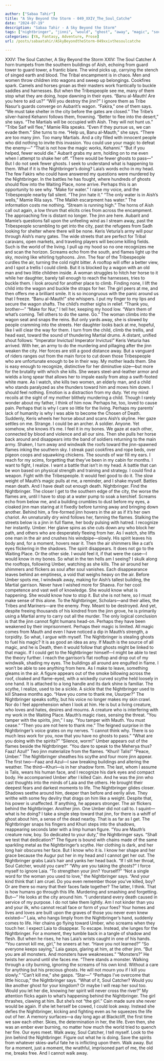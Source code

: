 ```yaml
---

author: ["Sabaa Tahir"]
title: "A Sky Beyond the Storm - 049_XXIV_The_Soul_Catche"
date: "2024-07-19"
description: "Sabaa Tahir - A Sky Beyond the Storm"
tags: ["nightbringer", "jinni", "would", "ghost", "away", "magic", "soul", "say", "laia", "flame", "air", "around", "aish", "child", "city", "even", "could", "perhaps", "kill", "mauth", "umber", "wagon", "tribespeople", "eye", "one"]
categories: [YA, Fantasy, Adventure, Prose]
url: /posts/sabaatahir/ASkyBeyondtheStorm-049xxivthesoulcatche

---
```



XXIV: The Soul Catcher, A Sky Beyond the Storm
XXIV: The Soul Catcher
A horn trumpets from the southern buildings of Aish, echoing from    guard tower to guard tower, a frantic blare. The wind picks up, carrying the stench of singed earth and blood.
The Tribal encampment is in chaos. Men and women throw children into wagons and sweep up belongings. Cookfires spark. Camels and horses groan as their masters work frantically to buckle saddles and harnesses.
But when the Tribespeople see me, many of them stop what they are doing, hope dawning in their eyes.
“Banu al-Mauth! Are you here to aid us?”
“Will you destroy the jinn?”
I ignore them as Tribe Nasur’s guards converge on Aubarit’s wagon. “Fakira,” one of them says. “We must take shelter in the city before the gates are closed.”
The Tribe’s silver-haired Kehanni follows them, frowning. “Better to flee into the desert,” she says. “The Martials will be occupied with Aish. They will not hunt us.”
“Tribe Saif will flee,” Mamie Rila speaks. “Even if they pursue us, we can evade them.”
She turns to me. “Help us, Banu al-Mauth,” she says. “There are too many jinn. Too many Martials. And a city filled with innocent people who did nothing to invite this invasion. You could use your magic to defeat the enemy—”
“That is not how the magic works, Kehanni.”
“But if you helped, fewer would die.” Aubarit grabs my arm, holding on to me even when I attempt to shake her off. “There would be fewer ghosts to pass—”
But I do not seek fewer ghosts. I seek to understand what is happening to them.
What if it is the Nightbringer’s doing? Laia’s words echo in my head. The few Fakirs who could have answered my questions were murdered by the Nightbringer. In the battles he has fought, where hundreds of ghosts should flow into the Waiting Place, none arrive.
Perhaps this is an opportunity to see why.
“Make for water.” I raise my voice, and the Tribespeople nearby fall silent. “The jinn hate it.”
“The only water is in Aish’s wells,” Mamie Rila says.
“The Malikh escarpment has water.” The information costs me nothing. “Stream is running high.”
The horns of Aish call out again, a low thrum that elicits cries from across the encampment. The approaching fire is distant no longer. The jinn are here.
Aubarit and Mamie’s questions fall upon the unfeeling wind as I stream away, past the Tribespeople scrambling to get into the city, past the refugees from Sadh looking for shelter where there will be none. Keris Veturia’s army will pour through Aish’s many gates. The wide streets that are perfect for Tribal caravans, open markets, and traveling players will become killing fields.
Such is the world of the living.
I pull up my hood so no one recognizes me and scan the horizon. Screams echo from the south, and flames light up the sky, moving like whirling typhoons. Jinn. The fear of the Tribespeople curdles the air, turning the cold night bitter.
A rooftop will offer a better view, and I spot a trellis I could climb. But it is blocked by a wagon with an old man and two little children inside. A woman struggles to hitch her horse to it while her daughter, barely tall enough to reach the harnesses, tries to buckle them.
I look around for another place to climb. Finding none, I lift the child into the wagon and buckle the straps for her. The girl peers at me, and then offers me a brilliant smile. It is so incongruous with the panic around us that I freeze.
“Banu al-Mauth!” she whispers.
I put my finger to my lips and secure the wagon shafts. The child’s mother sighs in relief.
“Thank you, brother—”
“Make for Nur,” I tell her, keeping my hood low. “Warn them of what’s coming. Tell others to do the same. Go.”
The woman climbs into the wagon seat and snaps the reins. But only yards away, she is slowed by people cramming into the streets. Her daughter looks back at me, hopeful, like I will clear the way for them.
I turn from the child, climb the trellis, and head east, toward the sound of thundering Martial drums. A distant, unified shout follows: “Imperator Invictus! Imperator Invictus!”
Keris Veturia has arrived. With her, an army to do the murdering and pillaging after the jinn weaken the city. Her forces are still a good distance away. But a vanguard of riders ranges out from the main force to cut down those Tribespeople who are unfortunate enough to be in their way.
My mother leads them. She is easy enough to recognize, distinctive for her diminutive size—but more for the brutality with which she kills. She wears steel-and-leather armor and wields a long spear that allows her to impale easily from atop a swift-footed white mare. As I watch, she kills two women, an elderly man, and a child who stands paralyzed as she thunders toward him and mows him down.
I should feel nothing. Emotion is a distraction from my duty.
Yet my mind recoils at the sight of my mother blithely murdering a child. Though I rarely wonder about my father, I think of him now. Perhaps he, too, loved to cause pain. Perhaps that is why I care so little for the living. Perhaps my parents’ lack of humanity is why I was able to become the Chosen of Death.
Suddenly, Keris wheels her horse about and scans Aish’s skyline. Her gaze settles on me. Strange. I could be an archer. A soldier. Anyone.
Yet somehow, she knows it’s me. I feel it in my bones. We gaze at each other, connected by blood and violence and all our sins.
Then she pulls her horse back around and disappears into the band of soldiers returning to the main army. Shaken, I turn away and windwalk the roofs toward the jinn-spawned flames inking the southern sky. I streak past cookfires and rope beds, over pigeon coops and squawking chickens. The sounds of war fill my ears.
I reach for my scims, forgetting that they’ve been in my cabin for months. I want to fight, I realize. I want a battle that isn’t in my head. A battle that can be won based on physical strength and training and strategy. I could find a weapon. Fight with the Tribespeople. It would feel good to do it.
The slow weight of Mauth’s magic pulls at me, a reminder, and I shake myself. Battles mean death. And I have dealt out enough death. Nightbringer. Find the Nightbringer.
The closer I get to the southern edge of the city, the worse the flames are, until I have to stop at a water pump to soak a kerchief.
Screams echo from below me, and a building crumbles to dust before my eyes, a cloaked jinn man staring at it fixedly before turning away and bringing down another. Behind him, a fire-formed jinn hovers in the air as if it’s her own chariot. An unnaturally dry wind follows her, fanning the flames.
Stalking the streets below is a jinn in full flame, her body pulsing with hatred. I recognize her instantly. Umber. Her glaive spins as she cuts down any who block her path, and others who are desperately fleeing from her. As I watch, she lifts one man in the air and crushes his windpipe—slowly.
His spirit leaves his body and, for a moment, hovers near it. Then the air shimmers like a cat’s eyes flickering in the shadows. The spirit disappears.
It does not go to the Waiting Place. Or the other side. I would feel it, if that were the case—I would know in my bones. So what in the ten hells am I seeing?
I skulk along the rooftops, following Umber, watching as she kills. The air around her shimmers and flickers as soul after soul vanishes. Each disappearance leaves behind an emptiness, a void that weighs heavy on the air.
Before Umber spots me, I windwalk away, making for Aish’s tallest building, the Martial garrison. Never have I wished more for Shaeva. For her cool competence and vast well of knowledge. She would know what is happening. She would know how to stop it.
But she is not here, so I must make sense of this alone.
To the Nightbringer, Scholars—and their allies, the Tribes and Mariners—are the enemy. Prey. Meant to be destroyed. And yet, despite freeing thousands of his kindred from the jinn grove, he is primarily using a Martial army to carry out all the murder. The only logical conclusion is that the jinn cannot fight humans head-on.
Perhaps they have been weakened by their imprisonment. Perhaps their magic is limited. All magic comes from Mauth and even I have noticed a dip in Mauth’s strength, a torpidity.
So what, I argue with myself. The Nightbringer is stealing ghosts to fuel his magic?
It is as good an idea as any. If Mauth is the source of all magic, and he is Death, then it would follow that ghosts might be linked to that magic.
If I could get to the Nightbringer himself—I might be able to test the theory further. I reach the garrison’s flat rooftop and drop out of my windwalk, shading my eyes. The buildings all around are engulfed in flame. I won’t be able to see anything from here.
As I make to leave, something gleams in the air. A figure appears out of the smoke billowing across the roof, cloaked and flame-eyed, with a wickedly curved scythe held loosely in one hand. It is attached to a long handle and its dark shine is familiar.
The scythe, I realize, used to be a sickle. A sickle that the Nightbringer used to kill Shaeva months ago.
“Have you come to thank me, Usurper?”
The Nightbringer speaks softly, but his voice no longer makes my skin crawl. Nor do I feel apprehension when I look at him. He is but a living creature, who loves and hates, desires and mourns. A creature who is interfering with my work in the Waiting Place.
Mauth’s magic rises, sensing the threat. “You tamper with the spirits, jinn,” I say. “You tamper with Mauth. You must cease.”
“Then you are not here to thank me.” The feigned surprise in the Nightbringer’s voice grates on my nerves. “I cannot think why. There is so much less work for you, now that you have no ghosts to pass.”
“What are you doing with the spirits?”
“Silence, worm!” Umber appears out of the flames beside the Nightbringer. “You dare to speak to the Meherya thus? Faaz! Azul!” Two jinn materialize from the flames. “Khuri! Talis!”
“Peace, Umber.” The Nightbringer sheathes his scythe and four more jinn appear. The first two—Faaz and Azul—I saw breaking buildings and altering the weather. The third—Khuri—is in her shadow form. The last, whom I assume is Talis, wears his human face, and I recognize his dark eyes and compact body. He accompanied Umber after I killed Cain.
And he was the jinn who cast thoughts into the minds of Laia and the others. He brought their deepest fears and darkest moments to life.
The Nightbringer glides closer. Shadows seethe around him, deeper than before and eerily alive. They writhe with some fey devilry that drags on him like a weight. Despite that, his power is unaffected. If anything, he appears stronger.
The air flickers behind the Nightbringer. Another jinn. One Umber did not call to. I squint—what is he doing? I take a single step toward that jinn, for there is a whiff of ghost about him, a sense of the dead nearby.
That is as far as I get. The Nightbringer snaps his fingers and Khuri steps into the shadows, reappearing seconds later with a limp human figure.
“You are Mauth’s creature now, boy. So dedicated to your duty,” the Nightbringer says. “Shall we test that dedication?”
The figure is bound with chains made of the same sparkling metal as the Nightbringer’s scythe. Her clothing is dark, and her long hair obscures her face. But I know who it is. I know her shape and her grace because the Augur put her in my head and I cannot get her out.
The Nightbringer grabs Laia’s hair and yanks her head back. “If I slit her throat, Soul Catcher, would you care?”
“Why are you taking the ghosts?” I force myself to ignore Laia. “To strengthen your jinn? Yourself?”
“Not a single word for the woman you used to love,” the Nightbringer says. “And your kind think that I am cruel. Do you even remember those you’ve killed, boy? Or are there so many that their faces fade together? The latter, I think. That is how humans go through this life. Murdering and smashing and forgetting. But—” He looks at the city around him.
“I understand every death caused in service of my purpose. I do not take them lightly. Am I not kinder than you and your ilk, who cannot recall face or form of your foes? Your homes and lives and loves are built upon the graves of those you never even knew existed—”
Laia, who hangs limply from the Nightbringer’s hand, suddenly comes to life. Her chains go flying toward Umber, who screams when they touch her. I expect Laia to disappear. To escape.
Instead, she lunges for the Nightbringer.
For a moment, they tumble back in a tangle of shadow and flesh. But when he rises, he has Laia’s wrists caught in one of his hands.
“You cannot kill me, girl,” he sneers at her. “Have you not learned?”
“So everyone keeps saying,” Laia gasps, glaring at him, at the other jinn. “But you are all monsters. And monsters have weaknesses.”
“Monsters?” He twists her around until she faces me. “There stands a monster. Walking through a city burning, ignoring the screams of his own kind. Without a care for anything but his precious ghosts. He will not mourn you if I kill you slowly.”
“Can’t kill me,” she gasps. “Star—”
“Perhaps I’ve overcome that little hiccup,” the Nightbringer says. “What of it, Soul Catcher? Would you like another ghost for your kingdom? Or maybe I will reap her soul too. Would you let her die, knowing her spirit will never cross the river?”
My attention flicks again to what’s happening behind the Nightbringer. The girl thrashes, clawing at him.
But she’s not “the girl.” Cain made sure she never would be again.
If she let herself be cowed, I could look away. Instead she defies the Nightbringer, kicking and fighting even as he squeezes the life out of her.
A memory surfaces—a day long ago at Blackcliff, the first time we saw each other. Skies, the determination in her, the life. Even then, she was an ember ever burning, no matter how much the world tried to quench her fire.
Our eyes meet.
Walk away, Soul Catcher, I tell myself. Look to the jinn behind the Nightbringer. Figure out what he is doing. Save the spirits from whatever skies-awful fate he is inflicting upon them.
Walk away.
But for a moment, just a moment, the wrathful, imprisoned part of me, the old me, breaks free.
And I cannot walk away.
